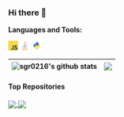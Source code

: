 ### Hi there 👋

<!--
**SongGuorong/SongGuorong** is a ✨ _special_ ✨ repository because its `README.md` (this file) appears on your GitHub profile.

Here are some ideas to get you started:

- 🔭 I’m currently working on ...
- 🌱 I’m currently learning ...
- 👯 I’m looking to collaborate on ...
- 🤔 I’m looking for help with ...
- 💬 Ask me about ...
- 📫 How to reach me: ...
- 😄 Pronouns: ...
- ⚡ Fun fact: ...
-->

**Languages and Tools:**  

<code><img height="20" src="https://raw.githubusercontent.com/github/explore/80688e429a7d4ef2fca1e82350fe8e3517d3494d/topics/javascript/javascript.png"></code>
<code><img height="20" src="https://raw.githubusercontent.com/github/explore/80688e429a7d4ef2fca1e82350fe8e3517d3494d/topics/java/java.png"></code>
<code><img height="20" src="https://raw.githubusercontent.com/github/explore/5c058a388828bb5fde0bcafd4bc867b5bb3f26f3/topics/python/python.png"></code>

| <img align="center" src="https://github-readme-stats.vercel.app/api?username=SongGuorong&show_icons=true&include_all_commits=true&theme=buefy&hide_border=true" alt="sgr0216's github stats" /> | <img align="center" src="https://github-readme-stats.vercel.app/api/top-langs/?username=SongGuorong&layout=compact&theme=buefy&hide_border=true" /> |
| ------------- | ------------- |

#### Top Repositories


<a href="https://github.com/SongGuorong/EDRNet">
  <img align="center" src="https://github-readme-stats.vercel.app/api/pin/?username=SongGuorong&repo=EDRNet&theme=buefy" />
</a>
<a href="https://github.com/SongGuorong/MCITF">
  <img align="center" src="https://github-readme-stats.vercel.app/api/pin/?username=SongGuorong&repo=MCITF&theme=buefy" />
</a>
